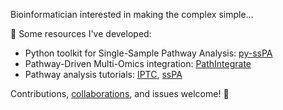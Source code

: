 Bioinformatician interested in making the complex simple...

📌 Some resources I've developed:

- Python toolkit for Single-Sample Pathway Analysis: [py-ssPA](https://github.com/cwieder/py-ssPA)
- Pathway-Driven Multi-Omics integration: [PathIntegrate](https://github.com/cwieder/PathIntegrate)
- Pathway analysis tutorials: [IPTC](https://colab.research.google.com/drive/122HaqtYyzMFofAGDdRVHom3vfUNtzObx?usp=sharing), [ssPA](https://colab.research.google.com/drive/1rUVW7tYKRdVBikpAO2CUk2RkSwrFubLi?usp=sharing)

Contributions, [collaborations](mailto:cw2019@ic.ac.uk), and issues welcome! 📨
